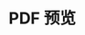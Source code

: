 # PDF 预览
<br/>

<script setup>
import Footer from '../components/Footer.vue'
import PDF from '../components/PDF.vue'
</script>

<PDF/>
<Footer/>